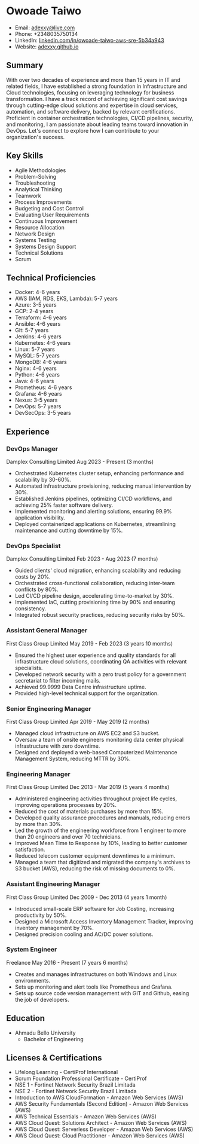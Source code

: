 # Owoade Taiwo
- Email: adexxy@live.com
- Phone: +2348035750134
- LinkedIn: [linkedin.com/in/owoade-taiwo-aws-sre-5b34a943](https://www.linkedin.com/in/owoade-taiwo-aws-sre-5b34a943)
- Website: [adexxy.github.io](https://adexxy.github.io/)

## Summary
With over two decades of experience and more than 15 years in IT and related fields, I have established a strong foundation in Infrastructure and Cloud technologies, focusing on leveraging technology for business transformation. I have a track record of achieving significant cost savings through cutting-edge cloud solutions and expertise in cloud services, automation, and software delivery, backed by relevant certifications. Proficient in container orchestration technologies, CI/CD pipelines, security, and monitoring, I am passionate about leading teams toward innovation in DevOps. Let's connect to explore how I can contribute to your organization's success.

## Key Skills
- Agile Methodologies
- Problem-Solving
- Troubleshooting
- Analytical Thinking
- Teamwork
- Process Improvements
- Budgeting and Cost Control
- Evaluating User Requirements
- Continuous Improvement
- Resource Allocation
- Network Design
- Systems Testing
- Systems Design Support
- Technical Solutions
- Scrum

## Technical Proficiencies
- Docker: 4-6 years
- AWS (IAM, RDS, EKS, Lambda): 5-7 years
- Azure: 3-5 years
- GCP: 2-4 years
- Terraform: 4-6 years
- Ansible: 4-6 years
- Git: 5-7 years
- Jenkins: 4-6 years
- Kubernetes: 4-6 years
- Linux: 5-7 years
- MySQL: 5-7 years
- MongoDB: 4-6 years
- Nginx: 4-6 years
- Python: 4-6 years
- Java: 4-6 years
- Prometheus: 4-6 years
- Grafana: 4-6 years
- Nexus: 3-5 years
- DevOps: 5-7 years
- DevSecOps: 3-5 years

## Experience
### DevOps Manager
Damplex Consulting Limited
Aug 2023 - Present (3 months)
- Orchestrated Kubernetes cluster setup, enhancing performance and scalability by 30-60%.
- Automated infrastructure provisioning, reducing manual intervention by 30%.
- Established Jenkins pipelines, optimizing CI/CD workflows, and achieving 25% faster software delivery.
- Implemented monitoring and alerting solutions, ensuring 99.9% application visibility.
- Deployed containerized applications on Kubernetes, streamlining maintenance and cutting downtime by 15%.

### DevOps Specialist
Damplex Consulting Limited
Feb 2023 - Aug 2023 (7 months)
- Guided clients' cloud migration, enhancing scalability and reducing costs by 20%.
- Orchestrated cross-functional collaboration, reducing inter-team conflicts by 80%.
- Led CI/CD pipeline design, accelerating time-to-market by 30%.
- Implemented IaC, cutting provisioning time by 90% and ensuring consistency.
- Integrated robust security practices, reducing security risks by 50%.

### Assistant General Manager
First Class Group Limited
May 2019 - Feb 2023 (3 years 10 months)
- Ensured the highest user experience and quality standards for all infrastructure cloud solutions, coordinating QA activities with relevant specialists.
- Developed network security with a zero trust policy for a government secretariat to filter incoming mails.
- Achieved 99.9999 Data Centre infrastructure uptime.
- Provided high-level technical support for the organization.

### Senior Engineering Manager
First Class Group Limited
Apr 2019 - May 2019 (2 months)
- Managed cloud infrastructure on AWS EC2 and S3 bucket.
- Oversaw a team of onsite engineers monitoring data center physical infrastructure with zero downtime.
- Designed and deployed a web-based Computerized Maintenance Management System, reducing MTTR by 30%.

### Engineering Manager
First Class Group Limited
Dec 2013 - Mar 2019 (5 years 4 months)
- Administered engineering activities throughout project life cycles, improving operations processes by 20%.
- Reduced the cost of materials purchases by more than 15%.
- Developed quality assurance procedures and manuals, reducing errors by more than 30%.
- Led the growth of the engineering workforce from 1 engineer to more than 20 engineers and over 70 technicians.
- Improved Mean Time to Response by 10%, leading to better customer satisfaction.
- Reduced telecom customer equipment downtimes to a minimum.
- Managed a team that digitized and migrated the company's archives to S3 bucket (AWS), reducing the risk of missing documents to 0%.

### Assistant Engineering Manager
First Class Group Limited
Dec 2009 - Dec 2013 (4 years 1 month)
- Introduced small-scale ERP software for Job Costing, increasing productivity by 50%.
- Designed a Microsoft Access Inventory Management Tracker, improving inventory management by 70%.
- Designed precision cooling and AC/DC power solutions.

### System Engineer
Freelance
May 2016 - Present (7 years 6 months)
- Creates and manages infrastructures on both Windows and Linux environments.
- Sets up monitoring and alert tools like Prometheus and Grafana.
- Sets up source code version management with GIT and Github, easing the job of developers.

## Education
- Ahmadu Bello University
  - Bachelor of Engineering

## Licenses & Certifications
- Lifelong Learning - CertiProf International
- Scrum Foundation Professional Certificate - CertiProf
- NSE 1 - Fortinet Network Security Brazil Limitada
- NSE 2 - Fortinet Network Security Brazil Limitada
- Introduction to AWS CloudFormation - Amazon Web Services (AWS)
- AWS Security Fundamentals (Second Edition) - Amazon Web Services (AWS)
- AWS Technical Essentials - Amazon Web Services (AWS)
- AWS Cloud Quest: Solutions Architect - Amazon Web Services (AWS)
- AWS Cloud Quest: Serverless Developer - Amazon Web Services (AWS)
- AWS Cloud Quest: Cloud Practitioner - Amazon Web Services (AWS)

